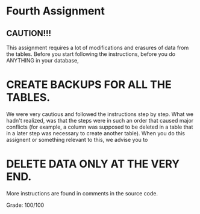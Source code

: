 # Fourth Assignment

## CAUTION!!!
This assignment requires a lot of modifications and erasures of data from the tables. Before you start following the instructions, before you do ANYTHING in your database, 

# CREATE BACKUPS FOR ALL THE TABLES.

We were very cautious and followed the instructions step by step. What we hadn't realized, was that the steps were in such an order that caused major conflicts (for example, a column was supposed to be deleted in a table that in a later step was necessary to create another table). When you do this assignent or something relevant to this, we advise you to

# DELETE DATA ONLY AT THE VERY END.

More instructions are found in comments in the source code.

Grade: 100/100